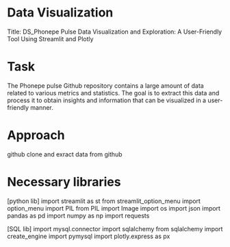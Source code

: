 # Data Visualization
Title:
 DS_Phonepe Pulse Data Visualization and Exploration: A User-Friendly Tool Using Streamlit and Plotly

# Task
  The Phonepe pulse Github repository contains a large amount of data related to various metrics and statistics. The goal is to extract this data and process it to obtain insights and 
  information that can be visualized in a user-friendly manner.

# Approach
  github clone and exract data from github

# Necessary libraries
  [python lib]
  import streamlit as st
  from streamlit_option_menu import option_menu
  import PIL
  from PIL import Image
  import os
  import json
  import pandas as pd
  import numpy as np
  import requests
  
  [SQL lib]
  import mysql.connector
  import sqlalchemy
  from sqlalchemy import create_engine
  import pymysql
  import plotly.express as px
